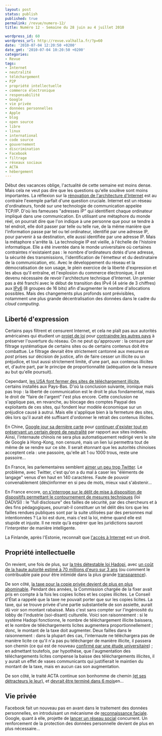 ```yaml
---
layout: post
status: publish
published: true
permalink: /revue/numero-12/
title: Numéro 12 - Semaine du 28 juin au 4 juillet 2010

wordpress_id: 60
wordpress_url: http://revue.valhalla.fr/?p=60
date: '2010-07-04 12:20:50 +0200'
date_gmt: '2010-07-04 10:20:50 +0200'
categories:
- Revue
tags:
- Internet
- neutralité
- téléchargement
- P2P
- propriété intellectuelle
- commerce électronique
- responsabilité
- Google
- vie privée
- données personnelles
- Apple
- blog
- open source
- libre
- linux
- international
- code source
- gouvernement
- discrimination
- Facebook
- filtrage
- réseaux sociaux
- ACTA
- hébergement
---
```

<p>Début des vacances oblige, l'actualité de cette semaine est moins dense. Mais cela ne veut pas dire que les questions qu'elle soulève sont moins importantes. La réflexion sur la <a href="http://www.lemondeinformatique.fr/actualites/lire-des-pistes-pour-renover-le-reseau-internet-31063-page-1.html">rénovation de l'architecture d'Internet</a> est au contraire l'exemple parfait d'une question cruciale. Internet est un réseau d'ordinateurs, fondé sur une technologie de communication appelée TCP/IP. D'où les fameuses "adresses IP" qui identifient chaque ordinateur impliqué dans une communication. En utilisant une métaphore du monde réel, on pourrait dire que l'on indique à une personne que pour se tendre à tel endroit, elle doit passer par telle ou telle rue, de la même manière que l'information passe par tel ou tel ordinateur, identifié par une adresse IP, pour parvenir à sa destination, elle aussi identifiée par une adresse IP. Mais la métaphore s'arrête là.  La technologie IP est vieille, à l'échelle de l'histoire informatique. Elle a été inventée dans le monde universitaire où certaines contraintes n'existaient pas : le nombre d'ordinateurs dotés d'une adresse, la sécurité des transmissions, l'identification de l'émetteur et du destinataire de la communication, etc. Avec le développement du réseau et la démocratisation de son usage, le plein exercice de la liberté d'expression et les abus qu'il entraîne, et l'explosion du commerce électronique, il est devenu nécessaire de revoir l'architecture technique d'Internet. Un premier pas a été franchi avec le début de transition des IPv4 (4 série de 3 chiffres) aux <a href="http://fr.wikipedia.org/wiki/Ipv6">IPv6</a> (8 groupes de 16 bits) afin d'augmenter le nombre d'allocations possibles. Mais des changements plus profonds sont prévisibles, notamment une plus grande décentralisation des données dans le cadre du <i>cloud computing</i>.</p>
<h2>Liberté d'expression</h2>
<p>Certains pays filtrent et censurent Internet, et cela ne plaît pas aux autorités américaines qui étudient un <a href="http://lofgren.house.gov/images/stories/internet_summary.pdf">projet de loi</a> pour <a href="http://www.numerama.com/magazine/16152-usa-vers-une-loi-pour-empecher-les-autres-pays-de-filtrer-internet.html">contraindre les autres pays</a> à préserver l'ouverture du réseau. On ne peut qu'approuver : la censure par filtrage systématique de certains sites ou de certains contenus doit être combattue. Le filtrage devrait être strictement cantonné aux mesures <i>ex post</i> prises sur décision de justice, afin de faire cesser un illicite ou un préjudice, et tout aussi strictement limité, d'une part, aux contenus illicites et, d'autre part, par le principe de proportionnalité (adéquation de la mesure au but qu'elle poursuit). </p>
<p>Cependant, <a href="http://www.clubic.com/antivirus-securite-informatique/virus-hacker-piratage/piratage-informatique/actualite-350476-sites-pirates-tombent-coups-justice.html">les USA font fermer des sites de téléchargement illicite</a>, certains installés aux Pays-Bas. D'où la conclusion suivante, ironique mais pas trop : la liberté de communication est le droit le plus fondamental, mais le droit de "faire de l'argent" l'est plus encore. Cette conclusion ne s'applique pas, en revanche, au blocage des comptes Paypal des exploitants de ces sites, qui fondent leur modèle économique sur un préjudice causé à autrui. Mais elle s'applique bien à la fermeture des sites, dès lors qu'il aurait été suffisant d'ordonner le retrait des contenus illicites.</p>
<p>En Chine, <a href="http://www.numerama.com/magazine/16104-google-tente-une-nouvelle-approche-pour-ne-pas-etre-expulse-de-chine.html">Google jour sa dernière carte</a> pour <a href="http://www.lemondeinformatique.fr/actualites/lire-google-revient-en-chine-pour-garder-sa-licence-commerciale-31042.html">continuer d'exister tout en préservant un certain degré de neutralité</a> par rapport aux sites indexés. Ainsi, l'internaute chinois ne sera plus automatiquement redirigé vers le site de Google à Hong-Kong, non censuré, mais un lien lui permettra tout de même de se rendre sur ce site. Il serait étonnant que les autorités chinoises acceptent cela : une passoire, qu'elle ait 1 ou 1000 trous, reste une passoire...</p>
<p>En France, les parlementaires semblent <a href="http://pro.clubic.com/blog-forum-reseaux-sociaux/twitter/actualite-350616-assemblee-convoque-deputes-twitteurs.html">aimer un peu trop Twitter</a>. Le problème, avec Twitter, c'est qu'on a du mal à caser les "éléments de langage" venus d'en haut en 140 caractères. Faute de pouvoir convenablement (dés)informer en si peu de mots, mieux vaut s'abstenir...</p>
<p>En France encore, <a href="http://www.pcinpact.com/actu/news/58039-florence-foraud-full-disclosure-faille.htm">on s'interroge sur le délit de mise à disposition de dispositifs permettant le contournement de mesures techniques</a> (loi DADVSI) : le "full disclosure" des failles de sécurité, par des chercheurs et à des fins pédagogiques, pourrait-il constituer un tel délit dès lors que les failles rendues publiques sont par la suite utilisées par des personnes mal intentionnées ? La loi est dure, mais c'est la loi, même quand elle est stupide et injuste. Il ne reste qu'à espérer que les juridictions sauront l'interpréter de manière intelligente.</p>
<p>La Finlande, après l'Estonie, reconnaît que <a href="http://linuxfr.org/2010/07/02/27085.html">l'accès à Internet</a> est un droit.</p>
<h2>Propriété intellectuelle</h2>
<p>On revient, une fois de plus, sur <a href="http://www.numerama.com/magazine/16141-hadopi-il-faut-arreter-de-construire-la-ruineuse-ligne-maginot.html">la très détestable loi Hadopi</a>, avec <a href="http://pro.clubic.com/legislation-loi-internet/hadopi/actualite-350460-prix-hadopi.html">un coût de la haute autorité estimé à 70 millions d'euro sur 3 ans</a> (ou comment le contribuable paie pour être intimidé dans la plus grande <a href="http://www.pcinpact.com/actu/news/57921-hadopi-cada-emuneration-salaire-walter.htm">transparence</a>).</p>
<p>De son côté, <a href="http://www.pcinpact.com/actu/news/57915-hadopi-copie-privee-fai-taxe.htm">la taxe pour la copie privée devient de plus en plus abominable</a>. Pendant des années, la Commission chargée de la fixer avait pris en compte à la fois les copies licites et les copies illicites. Le Conseil d'État a rappelé que la taxe ne pouvait porter que sur les copies licites. La taxe, qui se trouve privée d'une partie substantielle de son assiette, aurait dû voir son montant rabaissé. Mais c'est sans compter sur l'ingéniosité du lobby de l'industrie (soi-disant) culturelle. Voici son raisonnement : si le système Hadopi fonctionne, le nombre de téléchargement illicite baissera, et le nombre de téléchargements licites augmentera proportionnellement ; donc, le montant de la taxe doit augmenter. Deux failles dans le raisonnement : dans la plupart des cas, l'internaute ne téléchargera pas de manière licite ce qu'il n'a pas pu télécharger de manière illicite, il passera son chemin (ce qui est de nouveau <a href="http://www.pcinpact.com/actu/news/57934-partage-fichiers-musique-creativite-ventes.htm">confirmé par une étude universitaire</a>) ; en admettant toutefois, par hypothèse, que l'augmentation des téléchargements licites compense la baisse des téléchargements illicites, il y aurait un effet de vases communicants qui justifierait le maintien du montant de la taxe, mais en aucun cas son augmentation.</p>
<p>De son côté, le traité ACTA continue son bonhomme de chemin <a href="http://www.laquadrature.net/fr/acta-urgence-a-repenser-brevets-et-droit-dauteur-lettre-ouverte">(et ses détracteurs le leur)</a>, et <a href="http://arstechnica.com/tech-policy/news/2010/07/acta-slouches-on-will-be-final-within-6-months.ars">devrait être terminé dans 6 mois</a><span class="lang">en</a>...</p>
<h2>Vie privée</h2>
<p>Facebook fait un nouveau pas en avant dans le traitement des données personnelles, en introduisant un mécanisme de <a href="http://pro.clubic.com/blog-forum-reseaux-sociaux/facebook/actualite-350764-facebook-introduit-reconnaissance-faciale.html">reconnaissance faciale</a>. Google, quant à elle, projette de <a href="http://www.pcinpact.com/actu/news/57954-google-me-rumeur-kevin-rose-facebook-adam-dangelo.htm">lancer un réseau social</a> concurrent. Un renforcement de la protection des données personnelle devient de plus en plus nécessaire...</p>
